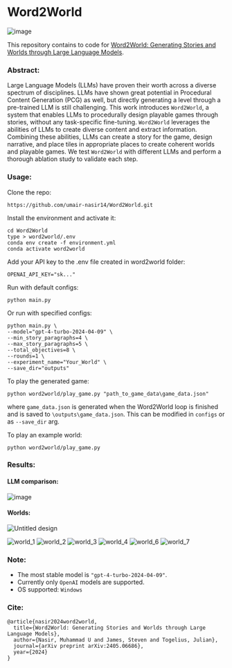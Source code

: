 # Word2World

![image](https://github.com/umair-nasir14/Word2World/assets/68095790/c7e5af2e-a948-4eda-9e9c-4c0e0f0f2f46)

This repository contains to code for [Word2World: Generating Stories and Worlds through Large Language Models](https://arxiv.org/abs/2405.06686).

### Abstract:

Large Language Models (LLMs) have proven their worth across a diverse spectrum of disciplines. LLMs have shown great potential in Procedural Content Generation (PCG) as well, but directly generating a level through a pre-trained LLM is still challenging. This work introduces `Word2World`, a system that enables LLMs to procedurally design playable games through stories, without any task-specific fine-tuning. `Word2World` leverages the abilities of LLMs to create diverse content and extract information. Combining these abilities, LLMs can create a story for the game, design narrative, and place tiles in appropriate places to create coherent worlds and playable games. We test `Word2World` with different LLMs and perform a thorough ablation study to validate each step.

### Usage:

Clone the repo:

`https://github.com/umair-nasir14/Word2World.git`

Install the environment and activate it:

```
cd Word2World
type > word2world/.env
conda env create -f environment.yml
conda activate word2world
```

Add your API key to the .env file created in word2world folder:

```
OPENAI_API_KEY="sk..."
```

Run with default configs:

`python main.py`

Or run with specified configs:

```
python main.py \
--model="gpt-4-turbo-2024-04-09" \
--min_story_paragraphs=4 \
--max_story_paragraphs=5 \
--total_objectives=8 \
--rounds=1 \
--experiment_name="Your_World" \
--save_dir="outputs"
```

To play the generated game:

```
python word2world/play_game.py "path_to_game_data\game_data.json"
```
where `game_data.json` is generated when the Word2World loop is finished and is saved to `\outputs\game_data.json`. This can be modified in `configs` or as `--save_dir` arg.

To play an example world:

```
python word2world/play_game.py
```

### Results:

#### LLM comparison:

![image](https://github.com/umair-nasir14/Word2World/assets/68095790/7b843e04-d009-4708-9b3e-686ddfe9c358)

#### Worlds:

![Untitled design](https://github.com/umair-nasir14/Word2World/assets/68095790/de351d5b-a8bf-4f11-8af9-a8eee1e45c33)

![world_1](https://github.com/umair-nasir14/Word2World/assets/68095790/5b85bb03-eed4-4879-ab07-4683d317ab20)
![world_2](https://github.com/umair-nasir14/Word2World/assets/68095790/6ccaa7e3-6573-4f20-b3a9-03e8992ffc9c)
![world_3](https://github.com/umair-nasir14/Word2World/assets/68095790/53e38643-d10a-4c16-a584-c0aa19116e60)
![world_4](https://github.com/umair-nasir14/Word2World/assets/68095790/fc8df4a5-63db-414f-96ca-a4094397ff9d)
![world_6](https://github.com/umair-nasir14/Word2World/assets/68095790/d92fa869-82de-4e97-bb77-2eb5fb7d04e2)
![world_7](https://github.com/umair-nasir14/Word2World/assets/68095790/751a753e-9e3d-41da-b146-fa852d0e7f1c)

### Note:

- The most stable model is `"gpt-4-turbo-2024-04-09"`.
- Currently only `OpenAI` models are supported.
- OS supported: `Windows`

### Cite:
```
@article{nasir2024word2world,
  title={Word2World: Generating Stories and Worlds through Large Language Models},
  author={Nasir, Muhammad U and James, Steven and Togelius, Julian},
  journal={arXiv preprint arXiv:2405.06686},
  year={2024}
}
```

